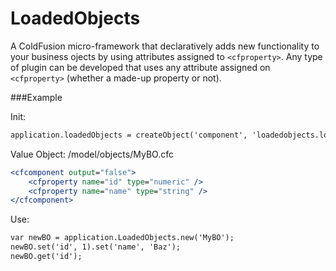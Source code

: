 LoadedObjects
=============

A ColdFusion micro-framework that declaratively adds new functionality to your business ojects by using attributes assigned to `<cfproperty>`. Any type of plugin can be developed that uses any attribute assigned on `<cfproperty>` (whether a made-up property or not).

###Example

Init:
```ColdFusion
application.loadedObjects = createObject('component', 'loadedobjects.loadedobjects').init(ObjectPathPrefix = 'model.objects');
```

Value Object: /model/objects/MyBO.cfc
```ColdFusion
<cfcomponent output="false">
	<cfproperty name="id" type="numeric" />
	<cfproperty name="name" type="string" />
</cfcomponent>
```

Use:
```ColdFusion
var newBO = application.LoadedObjects.new('MyBO');
newBO.set('id', 1).set('name', 'Baz');
newBO.get('id');
```
